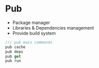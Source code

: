 # Pub

* Package manager
* Libraries & Dependencies management
* Provide build system

```dart
/// pub main commands
pub cache
pub deps
pub get
pub run
```



